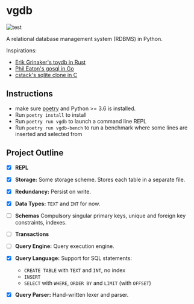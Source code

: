# vgdb

![test](https://github.com/vegarsti/vgdb/workflows/test/badge.svg)

A relational database management system (RDBMS) in Python.

Inspirations:
- [Erik Grinaker's toydb in Rust](https://github.com/erikgrinaker/toydb)
- [Phil Eaton's gosql in Go](https://notes.eatonphil.com/database-basics.html)
- [cstack's sqlite clone in C](https://cstack.github.io/db_tutorial/)

## Instructions
- make sure [poetry](https://github.com/python-poetry/poetry) and Python >= 3.6 is installed.
- Run `poetry install` to install
- Run `poetry run vgdb` to launch a command line REPL
- Run `poetry run vgdb-bench` to run a benchmark where some lines are inserted and selected from


## Project Outline

- [x] **REPL** 

- [x] **Storage:** Some storage scheme. Stores each table in a separate file.

- [x] **Redundancy:** Persist on write.

- [x] **Data Types:** `TEXT` and `INT` for now.

- [ ] **Schemas** Compulsory singular primary keys, unique and foreign key constraints, indexes.

- [ ] **Transactions**

- [ ] **Query Engine:** Query execution engine.

- [x] **Query Language:** Support for SQL statements: 
    - `CREATE TABLE` with `TEXT` and `INT`, no index
    - `INSERT`
    - `SELECT` with `WHERE`, `ORDER BY` and `LIMIT` (with `OFFSET`)

- [x] **Query Parser:** Hand-written lexer and parser.
